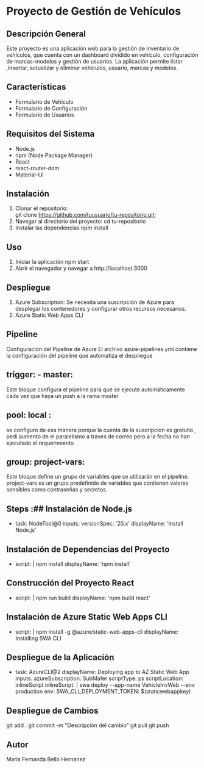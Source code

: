 # Proyecto de Gestión de Vehículos

## Descripción General

Este proyecto es una aplicación web para la gestión de inventario de vehículos, que cuenta con un dashboard dividido en vehículo, configuración de marcas-modelos y gestión de usuarios. La aplicación permite listar ,insertar, actualizar y eliminar vehículos, usuario, marcas y modelos.

## Características

- Formulario de Vehículo
- Formulario de Configuración
- Formulario de Usuarios  

## Requisitos del Sistema

- Node.js
- npm (Node Package Manager)
- React
- react-router-dom
- Material-UI 

## Instalación

1. Clonar el repositorio:  
   git clone https://github.com/tuusuario/tu-repositorio.git;
2. Navegar al directorio del proyecto:
    cd tu-repositorio
3. Instalar las dependencias
   npm install

## Uso
1. Iniciar la aplicación
   npm start
2. Abrir el navegador y navegar a http://localhost:3000

## Despliegue 
1. Azure Subscription: Se necesita una suscripción de Azure para desplegar los contenedores y configurar otros recursos necesarios.
2. Azure Static Web Apps CLI

## Pipeline
Configuración del Pipeline de Azure
El archivo azure-pipelines.yml contiene la configuración del pipeline que automatiza el despliegue
 ## trigger: - master: ## 
 Este bloque configura el pipeline para que se ejecute automáticamente cada vez que haya un push a la rama master
 ## pool: local : ## 
 se configuro de esa manera porque la cuenta de la suscripcion es gratuita , pedi aumento de el paralelismo a traves de correo pero a la fecha no han ejecutado el requerimiento
 ## group: project-vars: ##
 Este bloque define un grupo de variables que se utilizarán en el pipeline. project-vars es un grupo predefinido de variables que contienen valores sensibles como contraseñas y secretos.
 ## Steps :##  Instalación de Node.js
- task: NodeTool@0
  inputs:
    versionSpec: '20.x'
  displayName: 'Install Node.js'
 ## Instalación de Dependencias del Proyecto
 - script: |
    npm install
  displayName: 'npm install'
 ## Construcción del Proyecto React
 - script: |
    npm run build
  displayName: 'npm build react'
 ## Instalación de Azure Static Web Apps CLI
 - script: |
    npm install -g @azure/static-web-apps-cli
  displayName: Installing SWA CLI
 ## Despliegue de la Aplicación
 - task: AzureCLI@2
  displayName: Deploying app to AZ Static Web App
  inputs:
    azureSubscription: SubMafer
    scriptType: ps
    scriptLocation: inlineScript
    inlineScript: |
      swa deploy --app-name VehicleInvWeb --env production
  env:
    SWA_CLI_DEPLOYMENT_TOKEN: $(staticwebappkey)

 ## Despliegue de Cambios
 git add .
 git commit -m "Descripción del cambio"
 git pull
 git push



## Autor
  Maria Fernanda Bello Hernanez